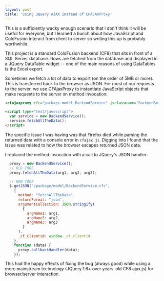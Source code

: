 ```yaml
---
layout: post
title: 'Using JQuery AJAX instead of CFAJAXProxy'
---
```


This is a sufficiently wacky enough scenario that I don't think it will be useful for everyone, but I learned a bunch about how JavaScript and ColdFusion interact from client to server so writing this up is probably worthwhile.

This project is a standard ColdFusion backend (CF8) that sits in front of a SQL Server database. Rows are fetched from the database and displayed in a JQuery DataTable widget -- one of the main reasons of using DataTables is the Excel export.

Sometimes we fetch a lot of data to export (on the order of 5MB or more). This is transferred back to the browser as JSON. For most of our requests to the server, we use CFAjaxProxy to instantiate JavaScript objects that make requests to the server on method invocation:

```html
<cfajaxproxy cfc="package.model.BackendService" jsclassname="BackendService">

<script type="text/javascript">
  var service = new BackendService();
  service.fetchAllTheData();
</script>
```

The specific issue I was having was that Firefox died while parsing the returned data with a console error in `cfajax.js`.  Digging into I found that the issue was related to how the browser escapes returned JSON data.

I replaced the method invocation with a call to JQuery's JSON handler:

```javascript
  proxy = new BackendService();
  // OLD CODE
  proxy.fetchAllTheData(arg1, arg2, arg3);

  // NEW CODE
  $.getJSON("/package/model/BackendService.cfc",
    {
      method: "fetchAllTheData",
      returnFormat: "json",
      argumentCollection: JSON.stringify(
        {
          argName1: arg1,
          argName2: arg2,
          argName3: arg3
        }
      ),
      _cf_clientid: window._cf_clientid
    },
    function (data) {
      proxy.callbackHandler(data);
    });
```

This had the happy effects of fixing the bug (always good) while using a more mainstream technology (JQuery 1.6+ over years-old CF8 ajax.js) for browser/server interaction.
